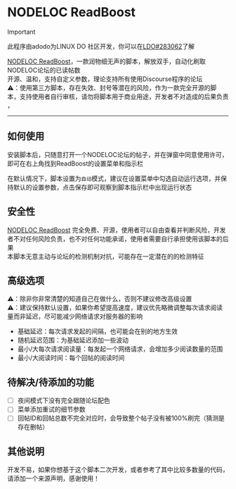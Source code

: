 # NODELOC ReadBoost


> [!IMPORTANT]  
> 此程序由adodo为LINUX DO 社区开发，你可以在[LDO#283062](https://linux.do/t/topic/283062)了解



[NODELOC ReadBoost](https://greasyfork.org/scripts/540310-NODELOC-readboost)，一款润物细无声的脚本，解放双手，自动化刷取NODELOC论坛的已读帖数  
开源、温和，支持自定义参数，理论支持所有使用Discourse程序的论坛  
⚠️：使用第三方脚本，存在失效、封号等潜在的风险，作为一款完全开源的脚本，支持使用者自行审核，请勿将脚本用于商业用途，开发者不对造成的后果负责 ，

---

## 如何使用

安装脚本后，只随意打开一个NODELOC论坛的帖子，并在弹窗中同意使用许可，即可在右上角找到ReadBoost的设置菜单和指示栏

在默认情况下，脚本设置为`自动`模式，建议在设置菜单中勾选自动运行选项，并保持默认的设置参数，点击保存即可观察到脚本指示栏中出现运行状态

## 安全性

[NODELOC ReadBoost](https://greasyfork.org/scripts/540310-NODELOC-readboost) 完全免费、开源，使用者可以自由查看并判断风险，开发者不对任何风险负责，也不对任何功能承诺，使用者需要自行承担使用该脚本的后果  
本脚本无意主动与论坛的检测机制对抗，可能存在一定潜在的的检测特征


## 高级选项

⚠️：除非你非常清楚的知道自己在做什么，否则不建议修改高级设置  
⚠️：建议保持默认设置，如果你希望提高速度，建议优先略微调整每次请求阅读量而非延迟，尽可能减少网络请求对服务器的影响  

- 基础延迟：每次请求发起的间隔，也可能会在别的地方生效  
- 随机延迟范围：为基础延迟添加一些波动
- 最小/大每次请求阅读量：每发起一个网络请求，会增加多少阅读数量的范围
- 最小/大阅读时间：每个回帖的阅读时间

## 待解决/待添加的功能

- [ ] 夜间模式下没有完全跟随论坛配色
- [ ] 菜单添加重试的细节参数
- [ ] 回帖ID和回帖总数不完全对应时，会导致整个帖子没有被100%刷完（猜测是存在删帖）

## 其他说明

开发不易，如果你想基于这个脚本二次开发，或者参考了其中比较多数量的代码，请添加一个来源声明，感谢使用！
